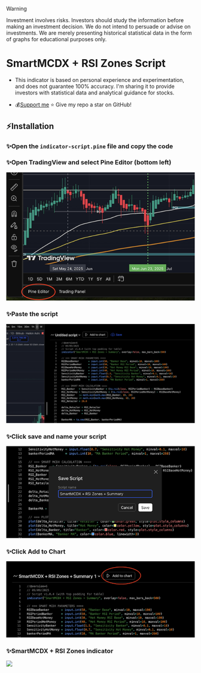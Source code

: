 > [!WARNING]
> Investment involves risks. Investors should study the information before making an investment decision. We do not intend to persuade or advise on investments. We are merely presenting historical statistical data in the form of graphs for educational purposes only.

# SmartMCDX + RSI Zones Script

- This indicator is based on personal experience and experimentation, and does not guarantee 100% accuracy. I'm sharing it to provide investors with statistical data and analytical guidance for stocks.

- 💰[Support me](https://mfinitydev.com/support) ⭐ Give my repo a  star on GitHub!



## ⚡Installation

### ✨Open the `indicator-script.pine` file and copy the code

### ✨Open TradingView and select Pine Editor (bottom left)

<img src="https://github.com/mfinity168/SmartMCDX-RSI-Zones/blob/main/install-01.png?raw=true"/>

### ✨Paste the script

<img src="https://github.com/mfinity168/SmartMCDX-RSI-Zones/blob/main/install-02.png?raw=true"/>

### ✨Click save and name your script

<img src="https://github.com/mfinity168/SmartMCDX-RSI-Zones/blob/main/install-03.png?raw=true"/>

### ✨Click Add to Chart

<img src="https://github.com/mfinity168/SmartMCDX-RSI-Zones/blob/main/install-04.png?raw=true"/>

### ✨SmartMCDX + RSI Zones indicator

<img src="https://assets.mfinitydev.com/knowledge-hub/it-docs/tdv-03.png"/>
